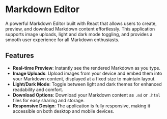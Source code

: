 # Markdown Editor

A powerful Markdown Editor built with React that allows users to create, preview, and download Markdown content effortlessly. This application supports image uploads, light and dark mode toggling, and provides a smooth user experience for all Markdown enthusiasts.


## Features

- **Real-time Preview**: Instantly see the rendered Markdown as you type.
- **Image Uploads**: Upload images from your device and embed them into your Markdown content, displayed at a fixed size to maintain layout.
- **Light/Dark Mode**: Toggle between light and dark themes for enhanced readability and comfort.
- **Download Options**: Download your Markdown content as `.md` or `.html` files for easy sharing and storage.
- **Responsive Design**: The application is fully responsive, making it accessible on both desktop and mobile devices.

